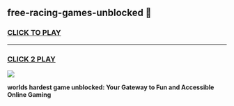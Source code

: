 
## free-racing-games-unblocked 👋
<h3>
<a href="https://premium.freeplayer.one?title=free-racing-games-unblocked&ref=14F">CLICK TO PLAY</a></h3>
<hr>

<h3>
<a href="https://premium.freeplayer.one?title=free-racing-games-unblocked&ref=14F">CLICK 2 PLAY</a>
  
</h3>

<a href="https://premium.freeplayer.one?title=free-racing-games-unblocked&ref=12F/"><img src="https://clearcache.store/games.png"></a>


**worlds hardest game unblocked: Your Gateway to Fun and Accessible Online Gaming**
